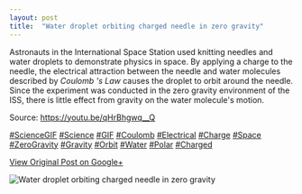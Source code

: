 ```yaml
---
layout: post
title:  "Water droplet orbiting charged needle in zero gravity"
---
```


Astronauts in the International Space Station used knitting needles and water
droplets to demonstrate physics in space. By applying a charge to the needle,
the electrical attraction between the needle and water molecules described by
_Coulomb 's Law_ causes the droplet to orbit around the needle. Since the
experiment was conducted in the zero gravity environment of the ISS, there is
little effect from gravity on the water molecule's motion.  
  
Source: <https://youtu.be/qHrBhgwq__Q>  
  
[#ScienceGIF](https://plus.google.com/s/%23ScienceGIF/posts)
[#Science](https://plus.google.com/s/%23Science/posts)
[#GIF](https://plus.google.com/s/%23GIF/posts)
[#Coulomb](https://plus.google.com/s/%23Coulomb/posts)
[#Electrical](https://plus.google.com/s/%23Electrical/posts)
[#Charge](https://plus.google.com/s/%23Charge/posts)
[#Space](https://plus.google.com/s/%23Space/posts)
[#ZeroGravity](https://plus.google.com/s/%23ZeroGravity/posts)
[#Gravity](https://plus.google.com/s/%23Gravity/posts)
[#Orbit](https://plus.google.com/s/%23Orbit/posts)
[#Water](https://plus.google.com/s/%23Water/posts)
[#Polar](https://plus.google.com/s/%23Polar/posts)
[#Charged](https://plus.google.com/s/%23Charged/posts)

[View Original Post on Google+](https://plus.google.com/+ColinSullender/posts/STAybi51ej2)

![Water droplet orbiting charged needle in zero gravity](/assets/img/2015-06-20-Water-droplet-orbiting-charged-needle-in-zero-gravity.gif)
